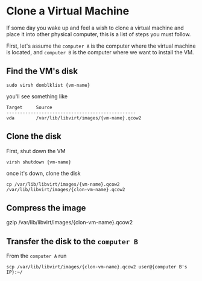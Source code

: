 # Clone a Virtual Machine
If some day you wake up and feel a wish to clone a virtual machine and place it into other physical computer, this is a list of steps you must follow.

First, let's assume the `computer A` is the computer where the virtual machine is located, and `computer B` is the computer where we want to install the VM. 

Find the VM's disk
------------------------
```
sudo virsh domblklist {vm-name}
```
you'll see something like 

```
Target     Source
------------------------------------------------
vda        /var/lib/libvirt/images/{vm-name}.qcow2
```


Clone the disk
--------------
First, shut down the VM
```
virsh shutdown {vm-name}
```
once it's down, clone the disk
```
cp /var/lib/libvirt/images/{vm-name}.qcow2 /var/lib/libvirt/images/{clon-vm-name}.qcow2
```

Compress the image
-------------------
gzip /var/lib/libvirt/images/{clon-vm-name}.qcow2

Transfer the disk to the `computer B`
---------------------------------
From the `computer A` run
```
scp /var/lib/libvirt/images/{clon-vm-name}.qcow2 user@{computer B's IP}:~/
```

